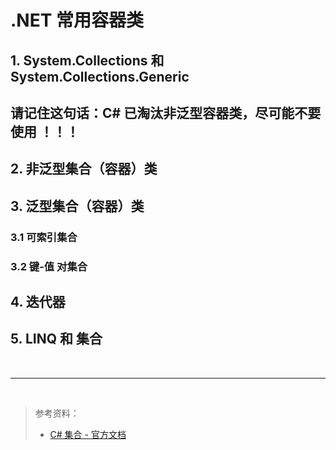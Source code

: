 # .NET 常用容器类

## 1. System.Collections 和 System.Collections.Generic

## 请记住这句话：C# 已淘汰非泛型容器类，尽可能不要使用 ！！！

## 2. 非泛型集合（容器）类

## 3. 泛型集合（容器）类

### 3.1 可索引集合

### 3.2 键-值 对集合

## 4. 迭代器

## 5. LINQ 和 集合





<br>
<hr>
<br>

> 参考资料：
>
> * [C# 集合 - 官方文档](https://learn.microsoft.com/zh-cn/dotnet/csharp/language-reference/builtin-types/collections)
